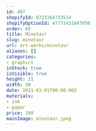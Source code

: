 ```yaml
---
id: 497
shopifyId: 8723264733514
shopifyOptionId: 47772431647050
order: 65
title: Minotavr
slug: minotavr
url: art-works/minotavr
aliases: []
categories:
- graphics
inStock: true
isVisible: true
height: 21
width: 30
date: 2021-01-01T00:00:00Z
materials:
- ink
- paper
price: 100
mainImage: minotavr.jpeg
---
```

